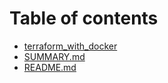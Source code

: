 # Table of contents

* [terraform\_with\_docker](README.md)
* [SUMMARY.md](summary.md.md)
* [README.md](readme.md.md)
